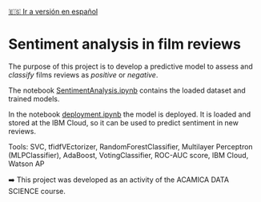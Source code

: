 [:es: Ir a versión en español](https://github.com/iseka-dev/sentiment-analysis/blob/master/README.sp.md)

# Sentiment analysis in film reviews

The purpose of this project is to develop a predictive model to assess and *classify* films reviews as *positive* or *negative*.

The notebook [SentimentAnalysis.ipynb](https://github.com/iseka-dev/sentiment-analysis/blob/master/SentimentAnalysis.ipynb) contains the loaded dataset and trained models.

In the notebook [deployment.ipynb](https://github.com/iseka-dev/sentiment-analysis/blob/master/deployment.ipynb) the model is deployed. It is loaded and stored at the IBM Cloud, so it can be used to predict sentiment in new reviews.

Tools: SVC, tfidfVEctorizer, RandomForestClassifier, Multilayer Perceptron (MLPClassifier), AdaBoost, VotingClassifier, ROC-AUC score, IBM Cloud, Watson AP

:arrow_right: This project was developed as an activity of the ACAMICA DATA SCIENCE course.
